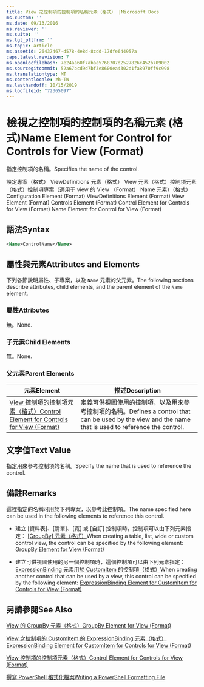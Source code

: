 ```yaml
---
title: View 之控制項的控制項的名稱元素（格式） |Microsoft Docs
ms.custom: ''
ms.date: 09/13/2016
ms.reviewer: ''
ms.suite: ''
ms.tgt_pltfrm: ''
ms.topic: article
ms.assetid: 26437467-d578-4e8d-8cdd-17dfe644957a
caps.latest.revision: 7
ms.openlocfilehash: 7e24aa60f7abae5768707d2527826c452b709002
ms.sourcegitcommit: 52a67bcd9d7bf3e8600ea4302d1fa8970ff9c998
ms.translationtype: MT
ms.contentlocale: zh-TW
ms.lasthandoff: 10/15/2019
ms.locfileid: "72365097"
---
```

# <a name="name-element-for-control-for-controls-for-view-format"></a><span data-ttu-id="1b4ff-102">檢視之控制項的控制項的名稱元素 (格式)</span><span class="sxs-lookup"><span data-stu-id="1b4ff-102">Name Element for Control for Controls for View (Format)</span></span>

<span data-ttu-id="1b4ff-103">指定控制項的名稱。</span><span class="sxs-lookup"><span data-stu-id="1b4ff-103">Specifies the name of the control.</span></span>

<span data-ttu-id="1b4ff-104">設定專案（格式） ViewDefinitions 元素（格式） View 元素（格式）控制項元素（格式）控制項專案（適用于 view 的 View （Format） Name 元素）（格式）</span><span class="sxs-lookup"><span data-stu-id="1b4ff-104">Configuration Element (Format) ViewDefinitions Element (Format) View Element (Format) Controls Element (Format) Control Element for Controls for View (Format) Name Element for Control for View (Format)</span></span>

## <a name="syntax"></a><span data-ttu-id="1b4ff-105">語法</span><span class="sxs-lookup"><span data-stu-id="1b4ff-105">Syntax</span></span>

```xml
<Name>ControlName</Name>
```

## <a name="attributes-and-elements"></a><span data-ttu-id="1b4ff-106">屬性與元素</span><span class="sxs-lookup"><span data-stu-id="1b4ff-106">Attributes and Elements</span></span>

<span data-ttu-id="1b4ff-107">下列各節說明屬性、子專案，以及 `Name` 元素的父元素。</span><span class="sxs-lookup"><span data-stu-id="1b4ff-107">The following sections describe attributes, child elements, and the parent element of the `Name` element.</span></span>

### <a name="attributes"></a><span data-ttu-id="1b4ff-108">屬性</span><span class="sxs-lookup"><span data-stu-id="1b4ff-108">Attributes</span></span>

<span data-ttu-id="1b4ff-109">無。</span><span class="sxs-lookup"><span data-stu-id="1b4ff-109">None.</span></span>

### <a name="child-elements"></a><span data-ttu-id="1b4ff-110">子元素</span><span class="sxs-lookup"><span data-stu-id="1b4ff-110">Child Elements</span></span>

<span data-ttu-id="1b4ff-111">無。</span><span class="sxs-lookup"><span data-stu-id="1b4ff-111">None.</span></span>

### <a name="parent-elements"></a><span data-ttu-id="1b4ff-112">父元素</span><span class="sxs-lookup"><span data-stu-id="1b4ff-112">Parent Elements</span></span>

|<span data-ttu-id="1b4ff-113">元素</span><span class="sxs-lookup"><span data-stu-id="1b4ff-113">Element</span></span>|<span data-ttu-id="1b4ff-114">描述</span><span class="sxs-lookup"><span data-stu-id="1b4ff-114">Description</span></span>|
|-------------|-----------------|
|[<span data-ttu-id="1b4ff-115">View 控制項的控制項元素（格式）</span><span class="sxs-lookup"><span data-stu-id="1b4ff-115">Control Element for Controls for View (Format)</span></span>](./control-element-for-controls-for-view-format.md)|<span data-ttu-id="1b4ff-116">定義可供視圖使用的控制項，以及用來參考控制項的名稱。</span><span class="sxs-lookup"><span data-stu-id="1b4ff-116">Defines a control that can be used by the view and the name that is used to reference the control.</span></span>|

## <a name="text-value"></a><span data-ttu-id="1b4ff-117">文字值</span><span class="sxs-lookup"><span data-stu-id="1b4ff-117">Text Value</span></span>

<span data-ttu-id="1b4ff-118">指定用來參考控制項的名稱。</span><span class="sxs-lookup"><span data-stu-id="1b4ff-118">Specify the name that is used to reference the control.</span></span>

## <a name="remarks"></a><span data-ttu-id="1b4ff-119">備註</span><span class="sxs-lookup"><span data-stu-id="1b4ff-119">Remarks</span></span>

<span data-ttu-id="1b4ff-120">這裡指定的名稱可用於下列專案，以參考此控制項。</span><span class="sxs-lookup"><span data-stu-id="1b4ff-120">The name specified here can be used in the following elements to reference this control.</span></span>

- <span data-ttu-id="1b4ff-121">建立 [資料表]、[清單]、[寬] 或 [自訂] 控制項時，控制項可以由下列元素指定： [ [GroupBy] 元素（格式）](./groupby-element-for-view-format.md)</span><span class="sxs-lookup"><span data-stu-id="1b4ff-121">When creating a table, list, wide or custom control view, the control can be specified by the following element: [GroupBy Element for View (Format)](./groupby-element-for-view-format.md)</span></span>

- <span data-ttu-id="1b4ff-122">建立可供視圖使用的另一個控制項時，這個控制項可以由下列元素指定： [ExpressionBinding 元素用於 CustomItem 的控制項（格式）](./expressionbinding-element-for-customitem-for-controls-for-view-format.md)</span><span class="sxs-lookup"><span data-stu-id="1b4ff-122">When creating another control that can be used by a view, this control can be specified by the following element: [ExpressionBinding Element for CustomItem for Controls for View (Format)](./expressionbinding-element-for-customitem-for-controls-for-view-format.md)</span></span>

## <a name="see-also"></a><span data-ttu-id="1b4ff-123">另請參閱</span><span class="sxs-lookup"><span data-stu-id="1b4ff-123">See Also</span></span>

[<span data-ttu-id="1b4ff-124">View 的 GroupBy 元素（格式）</span><span class="sxs-lookup"><span data-stu-id="1b4ff-124">GroupBy Element for View (Format)</span></span>](./groupby-element-for-view-format.md)

[<span data-ttu-id="1b4ff-125">View 之控制項的 CustomItem 的 ExpressionBinding 元素（格式）</span><span class="sxs-lookup"><span data-stu-id="1b4ff-125">ExpressionBinding Element for CustomItem for Controls for View (Format)</span></span>](./expressionbinding-element-for-customitem-for-controls-for-view-format.md)

[<span data-ttu-id="1b4ff-126">View 控制項的控制項元素（格式）</span><span class="sxs-lookup"><span data-stu-id="1b4ff-126">Control Element for Controls for View (Format)</span></span>](./control-element-for-controls-for-view-format.md)

[<span data-ttu-id="1b4ff-127">撰寫 PowerShell 格式化檔案</span><span class="sxs-lookup"><span data-stu-id="1b4ff-127">Writing a PowerShell Formatting File</span></span>](./writing-a-powershell-formatting-file.md)
